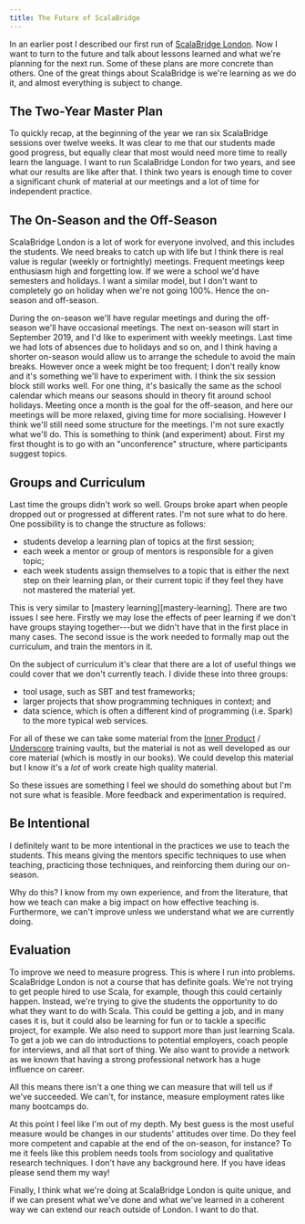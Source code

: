 ```yaml
---
title: The Future of ScalaBridge
---
```


In an earlier post I described our first run of [ScalaBridge London][scalabridge-london]. Now I want to turn to the future and talk about lessons learned and what we're planning for the next run. Some of these plans are more concrete than others. One of the great things about ScalaBridge is we're learning as we do it, and almost everything is subject to change.

<!--more-->

## The Two-Year Master Plan

To quickly recap, at the beginning of the year we ran six ScalaBridge sessions over twelve weeks. It was clear to me that our students made good progress, but equally clear that most would need more time to really learn the language. I want to run ScalaBridge London for two years, and see what our results are like after that. I think two years is enough time to cover a significant chunk of material at our meetings and a lot of time for independent practice.


## The On-Season and the Off-Season

ScalaBridge London is a lot of work for everyone involved, and this includes the students. We need breaks to catch up with life but I think there is real value is regular (weekly or fortnightly) meetings. Frequent meetings keep enthusiasm high and forgetting low. If we were a school we'd have semesters and holidays. I want a similar model, but I don't want to completely go on holiday when we're not going 100%. Hence the on-season and off-season.

During the on-season we'll have regular meetings and during the off-season we'll have occasional meetings. The next on-season will start in September 2019, and I'd like to experiment with weekly meetings. Last time we had lots of absences due to holidays and so on, and I think having a shorter on-season would allow us to arrange the schedule to avoid the main breaks. However once a week might be too frequent; I don't really know and it's something we'll have to experiment with. I think the six session block still works well. For one thing, it's basically the same as the school calendar which means our seasons should in theory fit around school holidays. Meeting once a month is the goal for the off-season, and here our meetings will be more relaxed, giving time for more socialising. However I think we'll still need some structure for the meetings. I'm not sure exactly what we'll do. This is something to think (and experiment) about. First my first thought is to go with an "unconference" structure, where participants suggest topics.


## Groups and Curriculum

Last time the groups didn't work so well. Groups broke apart when people dropped out or progressed at different rates. I'm not sure what to do here. One possibility is to change the structure as follows:

* students develop a learning plan of topics at the first session;
* each week a mentor or group of mentors is responsible for a given topic;
* each week students assign themselves to a topic that is either the next step on their learning plan, or their current topic if they feel they have not mastered the material yet.

This is very similar to [mastery learning][mastery-learning]. There are two issues I see here. Firstly we may lose the effects of peer learning if we don't have groups staying together---but we didn't have that in the first place in many cases. The second issue is the work needed to formally map out the curriculum, and train the mentors in it.

On the subject of curriculum it's clear that there are a lot of useful things we could cover that we don't currently teach. I divide these into three groups:

* tool usage, such as SBT and test frameworks;
* larger projects that show programming techniques in context; and
* data science, which is often a different kind of programming (i.e. Spark) to the more typical web services.

For all of these we can take some material from the [Inner Product][inner-product] / [Underscore][underscore] training vaults, but the material is not as well developed as our core material (which is mostly in our books). We could develop this material but I know it's a *lot* of work create high quality material.

So these issues are something I feel we should do something about but I'm not sure what is feasible. More feedback and experimentation is required.


## Be Intentional
 
I definitely want to be more intentional in the practices we use to teach the students. This means giving the mentors specific techniques to use when teaching, practicing those techniques, and reinforcing them during our on-season.

Why do this? I know from my own experience, and from the literature, that how we teach can make a big impact on how effective teaching is. Furthermore, we can't improve unless we understand what we are currently doing. 


## Evaluation

To improve we need to measure progress. This is where I run into problems. ScalaBridge London is not a course that has definite goals. We're not trying to get people hired to use Scala, for example, though this could certainly happen. Instead, we're trying to give the students the opportunity to do what they want to do with Scala. This could be getting a job, and in many cases it is, but it could also be learning for fun or to tackle a specific project, for example. We also need to support more than just learning Scala. To get a job we can do introductions to potential employers, coach people for interviews, and all that sort of thing. We also want to provide a network as we known that having a strong professional network has a huge influence on career.

All this means there isn't a one thing we can measure that will tell us if we've succeeded. We can't, for instance, measure employment rates like many bootcamps do.

At this point I feel like I'm out of my depth. My best guess is the most useful measure would be changes in our students' attitudes over time. Do they feel more competent and capable at the end of the on-season, for instance? To me it feels like this problem needs tools from sociology and qualitative research techniques. I don't have any background here. If you have ideas please send them my way!

Finally, I think what we're doing at ScalaBridge London is quite unique, and if we can present what we've done and what we've learned in a coherent way we can extend our reach outside of London. I want to do that.


[scalabridge]: https://scalabridge.org/
[scalabridge-london]: https://www.scalabridgelondon.org/
[inner-product]: https://inner-product.com/
[underscore]: https://underscore.io/
